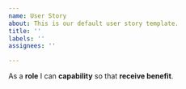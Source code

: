 ```yaml
---
name: User Story
about: This is our default user story template.
title: ''
labels: ''
assignees: ''

---
```


As a **role** I can **capability** so that **receive benefit**.
